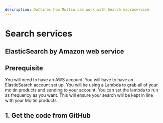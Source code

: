 ```yaml
---
description: Outlines how Moltin can work with Search microservice
---
```


# Search services

## ElasticSearch by Amazon web service

## Prerequisite

You will need to have an AWS account.  You will have to have an ElasticSearch account set up.  You will be using a Lambda to grab all of your moltin products and sending to your account.  You can set the lambda to run as frequency as you want.  This will ensure your search will be kept in line with your Moltin products

## 1. Get the code from GitHub



